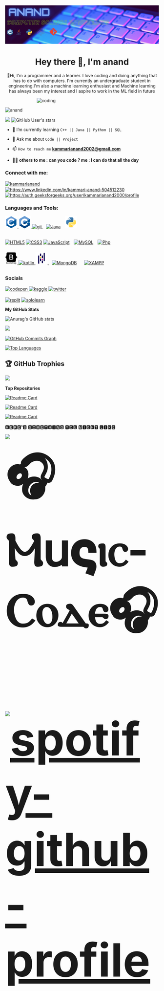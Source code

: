 ![new Image](https://raw.githubusercontent.com/Kammarianand/Kammarianand/main/linkedBanner.png)
<h1 align="center">Hey there 👋, I'm anand</h1>
<p align="center">🧑‍Hi, I'm a programmer and a learner. I love coding and doing anything that has to do with computers. I'm currently an undergraduate student in engineering.I'm also a machine learning enthusiast and Machine learning has always been my interest and I aspire to work in the ML field in future</p>

<img align="right" alt="coding" width="400" src="https://techovirish.com/assets/img/about/Programming.gif"><br>
<p align="left"> <img src="https://komarev.com/ghpvc/?username=anand&label=Profile%20views&color=0e75b6&style=flat" alt="anand" /> </p>

<a href="https://www.github.com/Kammarianand" target="_blank" rel="noreferrer"><img
src="https://img.shields.io/github/followers/Kammarianand?logo=github&style=for-the-badge&color=0891b2&labelColor=1c1917" /></a>
![GitHub User's stars](https://img.shields.io/github/stars/kammarianand?color=cyan&style=for-the-badge)
<!-- [![linkedin](https://img.shields.io/badge/linkedin-0A66C2?style=for-the-badge&logo=linkedin&logoColor=white&theme=cobalt)](https://www.linkedin.com/in/kammari-anand-504512230/) -->


- 🌱 I’m currently learning ```C++ || Java || Python || SQL```

- 💬 Ask me about ```Code || Project```

- 📫 ```How to reach me``` **kammarianand2002@gmail.com**

- 🧑‍💻 **others to me : can you code ? me : I can do that all the day**


<h3 align="left">Connect with me:</h3>
<p align="left">
<a href="https://dev.to/kammarianand" target="blank"><img align="center" src="https://raw.githubusercontent.com/rahuldkjain/github-profile-readme-generator/master/src/images/icons/Social/devto.svg" alt="kammarianand" height="30" width="40" /></a>
<a href="https://linkedin.com/in/https://www.linkedin.com/in/kammari-anand-504512230" target="blank"><img align="center" src="https://raw.githubusercontent.com/rahuldkjain/github-profile-readme-generator/master/src/images/icons/Social/linked-in-alt.svg" alt="https://www.linkedin.com/in/kammari-anand-504512230" height="30" width="40" /></a>
<a href="https://auth.geeksforgeeks.org/user/https://auth.geeksforgeeks.org/user/kammarianand2000/profile" target="blank"><img align="center" src="https://raw.githubusercontent.com/rahuldkjain/github-profile-readme-generator/master/src/images/icons/Social/geeks-for-geeks.svg" alt="https://auth.geeksforgeeks.org/user/kammarianand2000/profile" height="30" width="40" /></a>
</p>

<h3 align="left">Languages and Tools:</h3>
<p align="left"> <a href="https://www.cprogramming.com/" target="_blank" rel="noreferrer"> <img src="https://raw.githubusercontent.com/devicons/devicon/master/icons/c/c-original.svg" alt="c" width="40" height="40"/> </a> <a href="https://www.w3schools.com/cpp/" target="_blank" rel="noreferrer"> <img src="https://raw.githubusercontent.com/devicons/devicon/master/icons/cplusplus/cplusplus-original.svg" alt="cplusplus" width="40" height="40"/> </a> <a href="https://git-scm.com/" target="_blank" rel="noreferrer"> <img src="https://www.vectorlogo.zone/logos/git-scm/git-scm-icon.svg" alt="git" width="40" height="40"/> </a> <a href="https://www.java.com/" target="_blank"><img style="margin: 10px" src="https://profilinator.rishav.dev/skills-assets/java-original-wordmark.svg" alt="Java" height="50" /></a>   <a href="https://www.python.org" target="_blank" rel="noreferrer"> <img src="https://raw.githubusercontent.com/devicons/devicon/master/icons/python/python-original.svg" alt="python" width="40" height="40"/> </a> </p>
<p align="left">
<a href="https://developer.mozilla.org/en-US/docs/Glossary/HTML5" target="_blank" rel="noreferrer"><img src="https://raw.githubusercontent.com/danielcranney/readme-generator/main/public/icons/skills/html5-colored.svg" width="36" height="36" alt="HTML5" /></a>
<a href="https://www.w3.org/TR/CSS/#css" target="_blank" rel="noreferrer"><img src="https://raw.githubusercontent.com/danielcranney/readme-generator/main/public/icons/skills/css3-colored.svg" width="36" height="36" alt="CSS3" /></a>
<a href="https://developer.mozilla.org/en-US/docs/Web/JavaScript" target="_blank" rel="noreferrer"><img src="https://raw.githubusercontent.com/danielcranney/readme-generator/main/public/icons/skills/javascript-colored.svg" width="36" height="36" alt="JavaScript" /></a>
<a href="https://www.mysql.com/" target="_blank"><img style="margin: 10px" src="https://profilinator.rishav.dev/skills-assets/mysql-original-wordmark.svg" alt="MySQL" height="50" /></a> 
<a href="https://developer.mozilla.org/en-US/docs/Web/Php" target="_blank" rel="noreferrer"><img src="https://raw.githubusercontent.com/danielcranney/readme-generator/main/public/icons/skills/php-colored.svg" width="36" height="36" alt="Php" /></a>

<a href="https://getbootstrap.com" target="_blank" rel="noreferrer"> <img src="https://raw.githubusercontent.com/devicons/devicon/master/icons/bootstrap/bootstrap-plain-wordmark.svg" alt="bootstrap" width="40" height="40"/> </a>  <a href="https://kotlinlang.org" target="_blank" rel="noreferrer"> <img src="https://www.vectorlogo.zone/logos/kotlinlang/kotlinlang-icon.svg" alt="kotlin" width="40" height="40"/> </a> <a href="https://pandas.pydata.org/" target="_blank" rel="noreferrer"> <img src="https://raw.githubusercontent.com/devicons/devicon/2ae2a900d2f041da66e950e4d48052658d850630/icons/pandas/pandas-original.svg" alt="pandas" width="40" height="40"/> </a>
<a href="https://www.mongodb.com/" target="_blank"><img style="margin: 10px" src="https://profilinator.rishav.dev/skills-assets/mongodb-original-wordmark.svg" alt="MongoDB" height="50" /></a>
<a href="https://www.apachefriends.org/" target="_blank"><img style="margin: 10px" src="https://profilinator.rishav.dev/skills-assets/xampp.png" alt="XAMPP" height="50" /></a> 
</p>


### Socials
<p align="left"> <a href="https://codepen.com/SuperiorCoder" target="_blank">
<img src=https://img.shields.io/badge/codepen-%23131417.svg?&style=for-the-badge&logo=codepen&logoColor=white alt=codepen style="margin-bottom: 5px;" />
</a> <a href="https://www.kaggle.com/kammarianand" target="_blank">
<img src=https://img.shields.io/badge/kaggle-%2344BAE8.svg?&style=for-the-badge&logo=kaggle&logoColor=white alt=kaggle style="margin-bottom: 5px;" />
<a href="https://twitter.com/Anand39630269" target="_blank">
<img src=https://img.shields.io/badge/twitter-%2300acee.svg?&style=for-the-badge&logo=twitter&logoColor=white alt=twitter style="margin-bottom: 5px;" />
</a>

 [![replit](https://img.shields.io/badge/replit-0A66C2?style=for-the-badge&logo=replit&logoColor=white)](https://replit.com/@kammarianand)
[![sololearn](https://img.shields.io/badge/sololearn-0A66C2?style=for-the-badge&logo=sololearn&logoColor=white)](https://www.sololearn.com/profile/20186597)

  
<!-- [![codingninjas](https://img.shields.io/badge/codingninjas-0A66C2?style=for-the-badge&logo=codingninjas&logoColor=cyan)](https://www.codingninjas.com/codestudio/profile/73c65dee-7e34-457a-aaf6-f6673777c251) -->

</p>

<b>My GitHub Stats</b>

![Anurag's GitHub stats](https://github-readme-stats.vercel.app/api?username=kammarianand&show_icons=true&theme=cobalt)


<a href="http://www.github.com/Kammarianand"><img src="https://github-readme-streak-stats.herokuapp.com/?user=Kammarianand&stroke=ffffff&background=1c1917&ring=0891b2&fire=0891b2&currStreakNum=ffffff&currStreakLabel=0891b2&sideNums=ffffff&sideLabels=ffffff&dates=ffffff&hide_border=true" /></a>

<a href="http://www.github.com/Kammarianand"><img src="https://github-readme-activity-graph.cyclic.app/graph?username=Kammarianand&bg_color=1c1917&color=ffffff&line=0891b2&point=ffffff&area_color=1c1917&area=true&hide_border=true&custom_title=GitHub%20Commits%20Graph" alt="GitHub Commits Graph" /></a>

<a href="https://github.com/Kammarianand" align="left"><img src="https://github-readme-stats.vercel.app/api/top-langs/?username=Kammarianand&langs_count=10&title_color=0891b2&text_color=ffffff&icon_color=0891b2&bg_color=1c1917&hide_border=true&locale=en&custom_title=Top%20%Languages" alt="Top Languages" /></a>

## 🏆 GitHub Trophies

![](https://github-profile-trophy.vercel.app/?username=kammarianand&theme=gruvbox&no-frame=true&no-bg=false&margin-w=4)


<b>Top Repositories</b>

[![Readme Card](https://github-readme-stats.vercel.app/api/pin/?username=kammarianand&repo=Payment_App&theme=cobalt)](https://github.com/kammarianand/Payment_App)

[![Readme Card](https://github-readme-stats.vercel.app/api/pin/?username=kammarianand&repo=Registration-login-System&theme=react)](https://github.com/kammarianand/Registration-login-System)

[![Readme Card](https://github-readme-stats.vercel.app/api/pin/?username=kammarianand&repo=Java-Threading&theme=gruvbox)](https://github.com/kammarianand/Java-Threading)
<br><br>🅷🅴🆁🅴❜🆂  🆂🅾🅼🅴🆃🅷🅸🅽🅶  🆈🅾🆄  🅼🅸🅶🅷🆃  🅻🅸🅺🅴<br>
<!-- ##Quote of the day -->
![](https://quotes-github-readme.vercel.app/api?type=horizontal&theme=radical)

<b style="font-size: 150px;">🎧Ⲙ𐌵𝛓ⲓⲥ-Ⲥⲟⲇⲉ🎧
<br><br>
[![spotify-github-profile](https://spotify-github-profile.vercel.app/api/view?uid=bpj1zufrhp20z5q8qgk7yt6h9&cover_image=true&theme=default&show_offline=false&background_color=121212&bar_color=53b14f&bar_color_cover=false)](https://spotify-github-profile.vercel.app/api/view?uid=bpj1zufrhp20z5q8qgk7yt6h9&redirect=true)
